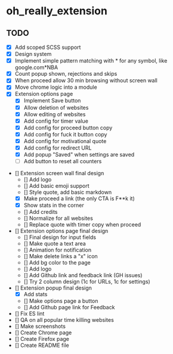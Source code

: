 # oh_really_extension

## TODO

- [x] Add scoped SCSS support
- [x] Design system
- [x] Implement simple pattern matching with * for any symbol, like google.com*NBA
- [x] Count popup shown, rejections and skips
- [x] When proceed allow 30 min browsing without screen wall
- [x] Move chrome logic into a module
- [x] Extension options page
  - [x] Implement Save button
  - [x] Allow deletion of websites
  - [x] Allow editing of websites
  - [x] Add config for timer value
  - [x] Add config for proceed button copy
  - [x] Add config for fuck it button copy
  - [x] Add config for motivational quote
  - [x] Add config for redirect URL
  - [x] Add popup "Saved" when settings are saved
  - [ ] Add button to reset all counters
- [] Extension screen wall final design
  - [] Add logo
  - [] Add basic emoji support
  - [] Style quote, add basic markdown
  - [x] Make proceed a link (the only CTA is F**k it)
  - [x] Show stats in the corner
  - [] Add credits
  - [] Normalize for all websites
  - [] Replace quote with timer copy when proceed
- [] Extension options page final design
  - [] Final design for input fields
  - [] Make quote a text area
  - [] Animation for notification
  - [] Make delete links a "x" icon
  - [] Add bg color to the page
  - [] Add logo
  - [] Add Github link and feedback link (GH issues)
  - [] Try 2 column design (1c for URLs, 1c for settings)
- [] Extension popup final design
  - [x] Add stats
  - [] Make options page a button
  - [] Add Github page link for Feedback
- [] Fix ES lint
- [] QA on all popular time killing websites
- [] Make screenshots
- [] Create Chrome page
- [] Create Firefox page
- [] Create README file
